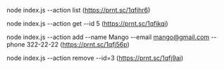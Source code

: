 node index.js --action list
(https://prnt.sc/1qfihr6)

node index.js --action get --id 5
(https://prnt.sc/1qfikqi)

node index.js --action add --name Mango --email mango@gmail.com --phone 322-22-22
(https://prnt.sc/1qfj56p)

node index.js --action remove --id=3
(https://prnt.sc/1qfj9ai)
